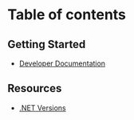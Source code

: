 # Table of contents

## Getting Started

* [Developer Documentation](README.md)

## Resources

* [.NET Versions](<README (1).md>)
